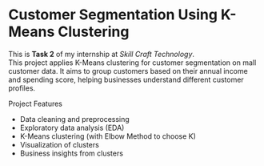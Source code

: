# Customer Segmentation Using K-Means Clustering

This is **Task 2** of my internship at *Skill Craft Technology*.  
This project applies K-Means clustering for customer segmentation on mall customer data. It aims to group customers based on their annual income and spending score, helping businesses understand different customer profiles.

Project Features
- Data cleaning and preprocessing
- Exploratory data analysis (EDA)
- K-Means clustering (with Elbow Method to choose K)
- Visualization of clusters
- Business insights from clusters


